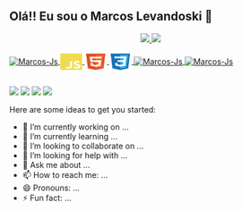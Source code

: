 ## Olá!! Eu sou o Marcos Levandoski 👋
<div align="center">
  <a href="https://github.com/Marcos3110">
    
  <img height="180em" src="https://github-readme-stats.vercel.app/api?username=Marcos3110&show_icons=true&theme=merko&include_all_commits=true&count_private=true"/>
  <img height="180em" src="https://github-readme-stats.vercel.app/api/top-langs/?username=Marcos3110&layout=compact&langs_count=7&theme=merko"/>
</div>
  <div style="display: inline_block"><br>
     <img align="center" alt="Marcos-Js" height="30" width="40" src="https://cdn.jsdelivr.net/gh/devicons/devicon/icons/java/java-original.svg">
  <img align="center" alt="Marcos-Js" height="30" width="40" src="https://raw.githubusercontent.com/devicons/devicon/master/icons/javascript/javascript-plain.svg">
   <img align="center" alt="Marcos-HTML" height="30" width="40" src="https://raw.githubusercontent.com/devicons/devicon/master/icons/html5/html5-original.svg">
  <img align="center" alt="Marcos-CSS" height="30" width="40" src="https://raw.githubusercontent.com/devicons/devicon/master/icons/css3/css3-original.svg">
    <img align="center" alt="Marcos-Js" height="30" width="40" src="https://cdn.jsdelivr.net/gh/devicons/devicon/icons/bootstrap/bootstrap-original.svg">
    <img align="center" alt="Marcos-Js" height="30" width="40" src="https://cdn.jsdelivr.net/gh/devicons/devicon/icons/figma/figma-original.svg">
  
</div>
  
  ##
  
  <div> 
    
  <a href="https://instagram.com/_marcoslevandoski" target="_blank"><img src="https://img.shields.io/badge/-Instagram-%23E4405F?style=for-the-badge&logo=instagram&logoColor=white" target="_blank"></a>
<a href="https://discord.gg/Levan#0706" target="_blank"><img src="https://img.shields.io/badge/Discord-7289DA?style=for-the-badge&logo=discord&logoColor=white" target="_blank"></a> 
  <a href = "mailto:levandoski2002@gmail.com"><img src="https://img.shields.io/badge/-Gmail-%23333?style=for-the-badge&logo=gmail&logoColor=white" target="_blank"></a>
  <a href="https://www.linkedin.com/in/marcos-levandoski-495ab1191" target="_blank"><img src="https://img.shields.io/badge/-LinkedIn-%230077B5?style=for-the-badge&logo=linkedin&logoColor=white" target="_blank"></a> 
 </div>
  



Here are some ideas to get you started:

- 🔭 I’m currently working on ...
- 🌱 I’m currently learning ...
- 👯 I’m looking to collaborate on ...
- 🤔 I’m looking for help with ...
- 💬 Ask me about ...
- 📫 How to reach me: ...
- 😄 Pronouns: ...
- ⚡ Fun fact: ...

